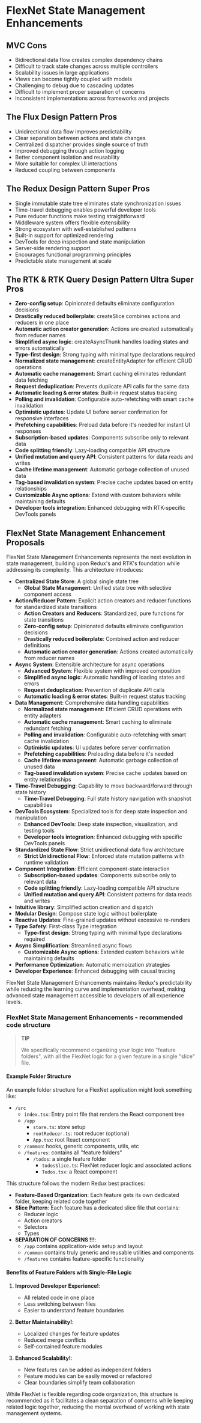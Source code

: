 # FlexNet State Management Enhancements

## MVC Cons
- Bidirectional data flow creates complex dependency chains
- Difficult to track state changes across multiple controllers
- Scalability issues in large applications
- Views can become tightly coupled with models
- Challenging to debug due to cascading updates
- Difficult to implement proper separation of concerns
- Inconsistent implementations across frameworks and projects

## The Flux Design Pattern Pros
- Unidirectional data flow improves predictability
- Clear separation between actions and state changes
- Centralized dispatcher provides single source of truth
- Improved debugging through action logging
- Better component isolation and reusability
- More suitable for complex UI interactions
- Reduced coupling between components

## The Redux Design Pattern Super Pros
- Single immutable state tree eliminates state synchronization issues
- Time-travel debugging enables powerful developer tools
- Pure reducer functions make testing straightforward
- Middleware system offers flexible extensibility
- Strong ecosystem with well-established patterns
- Built-in support for optimized rendering
- DevTools for deep inspection and state manipulation
- Server-side rendering support
- Encourages functional programming principles
- Predictable state management at scale

## The RTK & RTK Query Design Pattern Ultra Super Pros
- **Zero-config setup**: Opinionated defaults eliminate configuration decisions
- **Drastically reduced boilerplate**: createSlice combines actions and reducers in one place
- **Automatic action creator generation**: Actions are created automatically from reducer names
- **Simplified async logic**: createAsyncThunk handles loading states and errors automatically
- **Type-first design**: Strong typing with minimal type declarations required
- **Normalized state management**: createEntityAdapter for efficient CRUD operations
- **Automatic cache management**: Smart caching eliminates redundant data fetching
- **Request deduplication**: Prevents duplicate API calls for the same data
- **Automatic loading & error states**: Built-in request status tracking
- **Polling and invalidation**: Configurable auto-refetching with smart cache invalidation
- **Optimistic updates**: Update UI before server confirmation for responsive interfaces
- **Prefetching capabilities**: Preload data before it's needed for instant UI responses
- **Subscription-based updates**: Components subscribe only to relevant data
- **Code splitting friendly**: Lazy-loading compatible API structure
- **Unified mutation and query API**: Consistent patterns for data reads and writes
- **Cache lifetime management**: Automatic garbage collection of unused data
- **Tag-based invalidation system**: Precise cache updates based on entity relationships
- **Customizable Async options**: Extend with custom behaviors while maintaining defaults
- **Developer tools integration**: Enhanced debugging with RTK-specific DevTools panels

## FlexNet State Management Enhancement Proposals

FlexNet State Management Enhancements represents the next evolution in state management, building upon Redux's and RTK's foundation while addressing its complexity. This architecture introduces:

- **Centralized State Store**: A global single state tree
    - **Global State Management**: Unified state tree with selective component access
- **Action/Reducer Pattern**: Explicit action creators and reducer functions for standardized state transitions
    - **Action Creators and Reducers**: Standardized, pure functions for state transitions
    - **Zero-config setup**: Opinionated defaults eliminate configuration decisions
    - **Drastically reduced boilerplate**: Combined action and reducer definitions
    - **Automatic action creator generation**: Actions created automatically from reducer names
- **Async System**: Extensible architecture for async operations
    - **Advanced System**: Flexible system with improved composition
    - **Simplified async logic**: Automatic handling of loading states and errors
    - **Request deduplication**: Prevention of duplicate API calls
    - **Automatic loading & error states**: Built-in request status tracking
- **Data Management**: Comprehensive data handling capabilities
    - **Normalized state management**: Efficient CRUD operations with entity adapters
    - **Automatic cache management**: Smart caching to eliminate redundant fetching
    - **Polling and invalidation**: Configurable auto-refetching with smart cache invalidation
    - **Optimistic updates**: UI updates before server confirmation
    - **Prefetching capabilities**: Preloading data before it's needed
    - **Cache lifetime management**: Automatic garbage collection of unused data
    - **Tag-based invalidation system**: Precise cache updates based on entity relationships
- **Time-Travel Debugging**: Capability to move backward/forward through state history
    - **Time-Travel Debugging**: Full state history navigation with snapshot capabilities
- **DevTools Ecosystem**: Specialized tools for deep state inspection and manipulation
    - **Enhanced DevTools**: Deep state inspection, visualization, and testing tools
    - **Developer tools integration**: Enhanced debugging with specific DevTools panels
- **Standardized State Flow**: Strict unidirectional data flow architecture
    - **Strict Unidirectional Flow**: Enforced state mutation patterns with runtime validation
- **Component Integration**: Efficient component-state interaction
    - **Subscription-based updates**: Components subscribe only to relevant data
    - **Code splitting friendly**: Lazy-loading compatible API structure
    - **Unified mutation and query API**: Consistent patterns for data reads and writes
- **Intuitive library**: Simplified action creation and dispatch
- **Modular Design**: Compose state logic without boilerplate
- **Reactive Updates**: Fine-grained updates without excessive re-renders
- **Type Safety**: First-class Type integration
    - **Type-first design**: Strong typing with minimal type declarations required
- **Async Simplification**: Streamlined async flows
    - **Customizable Async options**: Extended custom behaviors while maintaining defaults
- **Performance Optimization**: Automatic memoization strategies
- **Developer Experience**: Enhanced debugging with causal tracing

FlexNet State Management Enhancements maintains Redux's predictability while reducing the learning curve and implementation overhead, making advanced state management accessible to developers of all experience levels.

### FlexNet State Management Enhancements - recommended code structure

> **TIP**
> 
> We specifically recommend organizing your logic into "feature folders", with all the FlexNet logic for a given feature in a single "slice" file.

#### Example Folder Structure

An example folder structure for a FlexNet application might look something like:

* `/src`
  * `index.tsx`: Entry point file that renders the React component tree
  * `/app`
    * `store.ts`: store setup
    * `rootReducer.ts`: root reducer (optional)
    * `App.tsx`: root React component
  * `/common`: hooks, generic components, utils, etc
  * `/features`: contains all "feature folders"
    * `/todos`: a single feature folder
      * `todosSlice.ts`: FlexNet reducer logic and associated actions
      * `Todos.tsx`: a React component

This structure follows the modern Redux best practices:

- **Feature-Based Organization**: Each feature gets its own dedicated folder, keeping related code together
- **Slice Pattern**: Each feature has a dedicated slice file that contains:
  - Reducer logic
  - Action creators
  - Selectors
  - Types
- **SEPARATION OF CONCERNS !!!**: 
  - `/app` contains application-wide setup and layout
  - `/common` contains truly generic and reusable utilities and components
  - `/features` contains feature-specific functionality

#### Benefits of Feature Folders with Single-File Logic

1. **Improved Developer Experience!**:
   - All related code in one place
   - Less switching between files
   - Easier to understand feature boundaries

2. **Better Maintainability!**:
   - Localized changes for feature updates
   - Reduced merge conflicts
   - Self-contained feature modules

3. **Enhanced Scalability!**:
   - New features can be added as independent folders
   - Feature modules can be easily moved or refactored
   - Clear boundaries simplify team collaboration

While FlexNet is flexible regarding code organization, this structure is recommended as it facilitates a clean separation of concerns while keeping related logic together, reducing the mental overhead of working with state management systems.